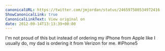 ```yaml
---
canonicalURL: https://twitter.com/jmjordan/status/246597580534972416
ShowCanonicalLink: true
CanonicalLinkText: View original on
date: 2012-09-14T13:13:39+00:00
---
```

I'm not proud of this but instead of ordering my iPhone from Apple like I usually do, my dad is ordering it from Verizon for me. #iPhone5